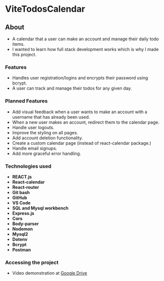 # ViteTodosCalendar

## About
- A calendar that a user can make an account and manage their daily todo items.
- I wanted to learn how full stack development works which is why I made this project.

### Features
- Handles user registration/logins and encrypts their password using bcrypt.
- A user can track and manage their todos for any given day.

### Planned Features
- Add visual feedback when a user wants to make an account with a username that has already been used.
- When a new user makes an account, redirect them to the calendar page.
- Handle user logouts.
- Improve the styling on all pages.
- Add account deletion functionality.
- Create a custom calendar page (instead of react-calendar package.)
- Handle email signups.
- Add more graceful error handling.

### Technologies used
- **REACT.js**
- **React-calendar**
- **React-router**
- **Git bash**
- **GitHub**
- **VS Code**
- **SQL and Mysql workbench**
- **Express.js**
- **Cors**
- **Body-parser**
- **Nodemon**
- **Mysql2**
- **Dotenv**
- **Bcrypt**
- **Postman**

### Accessing the project
- Video demonstration at [Google Drive](https://drive.google.com/drive/folders/1WPtrEO1JeMeknNhpuNRsf7SndHTUCeuy)
